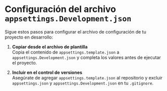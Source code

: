 # Configuración del archivo `appsettings.Development.json`

Sigue estos pasos para configurar el archivo de configuración de tu proyecto en desarrollo:

1. **Copiar desde el archivo de plantilla**  
    Copia el contenido de `appsettings.template.json` a `appsettings.Development.json` y completa los valores antes de ejecutar el proyecto.

2. **Incluir en el control de versiones**  
    Asegúrate de agregar `appsettings.template.json` al repositorio y excluir `appsettings.json` y `appsettings.Development.json` en tu `.gitignore`.
